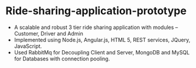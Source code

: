 # Ride-sharing-application-prototype


* A scalable and robust 3 tier ride sharing application with modules – Customer, Driver and Admin
* Implemented using Node.js, Angular.js, HTML 5, REST services, JQuery, JavaScript.
* Used RabbitMq for Decoupling Client and Server, MongoDB and MySQL for Databases with connection
pooling.
